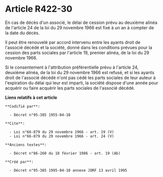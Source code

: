 # Article R422-30

En cas de décès d'un associé, le délai de cession prévu au deuxième alinéa de l'article 24 de la loi du 29 novembre 1966 est
fixé à un an à compter de la date du décès. 

Il peut être renouvelé par accord intervenu entre les ayants droit de l'associé décédé et la société, donné dans les
conditions prévues pour la cession des parts sociales par l'article 19, premier alinéa, de la loi du 29 novembre 1966. 

Si le consentement à l'attribution préférentielle prévu à l'article 24, deuxième alinéa, de la loi du 29 novembre 1966 est
refusé, et si les ayants droit de l'associé décédé n'ont pas cédé les parts sociales de leur auteur à l'expiration du délai
qui leur est imparti, la société dispose d'une année pour acquérir ou faire acquérir les parts sociales de l'associé décédé.

**Liens relatifs à cet article**

	**Codifié par**:

	  - Décret n°95-385 1955-04-10

	**Cite**:

	  - Loi n°66-879 du 29 novembre 1966 - art. 19 (V)
	  - Loi n°66-879 du 29 novembre 1966 - art. 24 (V)

	**Anciens textes**:

	  - Décret n°86-260 du 18 février 1986 - art. 19 (Ab)

	**Créé par**:

	  - Décret n°95-385 1995-04-10 annexe JORF 13 avril 1995
